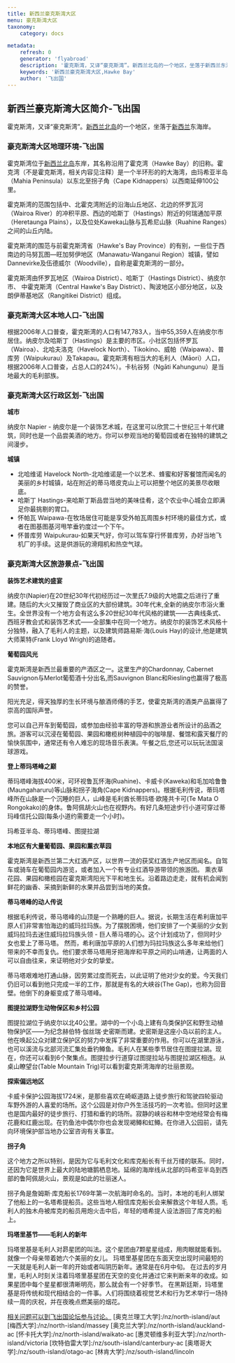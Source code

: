 ```yaml
---
title: 新西兰豪克斯湾大区
menu: 豪克斯湾大区
taxonomy:
    category: docs

metadata:
    refresh: 0
    generator: 'flyabroad'
    description: '霍克斯湾，又译“豪克斯湾”。新西兰北岛的一个地区，坐落于新西兰东海岸。'
    keywords: '新西兰豪克斯湾大区,Hawke Bay'
    author: '飞出国'
---
```

## 新西兰豪克斯湾大区简介-飞出国

霍克斯湾，又译“豪克斯湾”。[新西兰北岛]的一个地区，坐落于[新西兰]东海岸。

### 豪克斯湾大区地理环境-飞出国

霍克斯湾位于[新西兰北岛]东岸，其名称沿用了霍克湾（Hawke Bay）的旧称。霍克湾（不是霍克斯湾，相关内容见注释）是一个半环形的的大海湾，由玛希亚半岛（Mahia Peninsula）以东北至拐子角（Cape Kidnappers）以西南延伸100公里。

霍克斯湾的范围包括中、北霍克湾附近的沿海山丘地区、北边的怀罗瓦河（Wairoa River）的冲积平原、西边的哈斯丁（Hastings）附近的何瑞通加平原（Heretaunga Plains），以及位处Kaweka山脉与瓦希尼山脉（Ruahine Ranges）之间的山丘内陆。

霍克斯湾的围范与前霍克斯湾省（Hawke's Bay Province）的有别，一些位于西南边的马努瓦图—旺加努伊地区（Manawatu-Wanganui Region）城镇，譬如Dannevirke及伍德威尔（Woodville），自称是霍克斯湾的一部分。

霍克斯湾由怀罗瓦地区（Wairoa District）、哈斯丁（Hastings District）、纳皮尔市、 中霍克斯湾（Central Hawke's Bay District）、陶波地区小部分地区，以及朗伊蒂基地区（Rangitikei District）组成。

### 豪克斯湾大区本地人口-飞出国

根据2006年人口普查，霍克斯湾的人口有147,783人，当中55,359人在纳皮尔市居住。纳皮尔及哈斯丁（Hastings）是主要的市区。小社区包括怀罗瓦（Wairoa）、北哈夫洛克（Havelock North）、Tikokino、威帕（Waipawa）、普库劳（Waipukurau）及Takapau。霍克斯湾有相当大的毛利人（Māori）人口，根据2006年人口普查，占总人口的24%）。卡杭谷努（Ngāti Kahungunu）是当地最大的毛利部族。

### 豪克斯湾大区行政区划-飞出国

**城市**

纳皮尔 Napier - 纳皮尔是一个装饰艺术城，在这里可以欣赏二十世纪三十年代建筑，同时也是一个品尝美酒的地方。你可以参观当地的葡萄园或者在独特的建筑之间漫步。

**城镇**

* 北哈维诺 Havelock North-北哈维诺是一个以艺术、蜂蜜和好客餐馆而闻名的美丽的乡村城镇，站在附近的蒂马塔皮克山上可以把整个地区的美景尽收眼底。
* 哈斯丁 Hastings-来哈斯丁斯品尝当地的美味佳肴，这个农业中心城会立即满足你最挑剔的胃口。
* 怀帕瓦 Waipawa-在牧场居住可能是享受外帕瓦周围乡村环境的最佳方式，或者在图基图基河甩竿垂钓度过一个下午。
* 怀普库劳 Waipukurau-如果天气好，你可以驾车穿行怀普库劳，办好当地飞机厂的手续。这是供游玩的滑翔机和热空气球。

### 豪克斯湾大区旅游景点-飞出国

**装饰艺术建筑的盛宴**

纳皮尔(Napier)在20世纪30年代初经历过一次里氏7.9级的大地震之后进行了重建。随后的大火又摧毁了商业区的大部份建筑。30年代末,全新的纳皮尔市浴火重生。全世界没有一个地方会有这么多20世纪30年代风格的建筑――古典线条式、西班牙教会式和装饰艺术式――全部集中在同一个地方。纳皮尔的装饰艺术风格十分独特，融入了毛利人的主题，以及建筑师路易斯·海(Louis Hay)的设计,他是建筑大师莱特(Frank Lloyd Wrigh)的追随者。

**葡萄园风光**

霍克斯湾是新西兰最重要的产酒区之一。这里生产的Chardonnay, Cabernet Sauvignon与Merlot葡萄酒十分出名,而Sauvignon Blanc和Riesling也赢得了极高的赞誉。

阳光充足，得天独厚的生长环境与酿酒师傅的手艺，使霍克斯湾的酒类产品赢得了崇高的国际声誉。

您可以自己开车到葡萄园，或参加由经验丰富的导游和旅游业者所设计的品酒之旅。游客可以沉浸在葡萄园、果园和橄榄树种植园中的咖啡屋、餐馆和露天餐厅的愉快氛围中，通常还有令人难忘的现场音乐表演。午餐之后,您还可以玩玩法国滚球游戏。

**登上蒂玛塔峰之巅**

蒂玛塔峰海拔400米，可环视鲁瓦怀海(Ruahine)、卡威卡(Kaweka)和毛加哈鲁鲁(Maungaharuru)等山脉和拐子海角(Cape Kidnappers)。根据毛利传说，蒂玛塔峰所在山脉是一个沉睡的巨人，山峰是毛利酋长蒂玛塔·欧隆共卡可(Te Mata O Rongokako)的身体。鲁阿佩胡火山也在视野内。有好几条短途步行小道可穿过蒂玛峰信托公园(每条小道约需要走一个小时)。

玛希亚半岛、蒂玛塔峰、图提拉湖

**本地区有大量葡萄园、果园和薰衣草园**

霍克斯湾是新西兰第二大红酒产区，以世界一流的获奖红酒生产地区而闻名。自驾车或骑车在葡萄园内游览，或者加入一个有专业红酒导游带领的旅游团。
熏衣草花园、果园和橄榄园在霍克斯湾阳光下平和地生长。沿着路边走走，就有机会闻到鲜花的幽香、采摘到新鲜的水果并品尝到当地的美食。

**蒂马塔峰的动人传说**

根据毛利传说，蒂马塔峰的山顶是一个熟睡的巨人。据说，长期生活在希利唐加平原人们非常害怕海边的威玛拉玛族。为了摆脱困境，他们安排了一个美丽的少女到威玛拉玛去迷住威玛拉玛族头领 - 巨人蒂马塔的心。这个计划成功了，但同时少女也爱上了蒂马塔。
然而，希利唐加平原的人们想为玛拉玛族这么多年来给他们带来的不幸而复仇。他们要求蒂马塔用牙把海岸和平原之间的山啃通，让两面的人可以自由往来，来证明他对少女的挚爱。

蒂马塔艰难地打通山脉，因劳累过度而死去，以此证明了他对少女的爱。今天我们仍旧可以看到他只完成一半的工作，那就是有名的大峡谷(The Gap)，也称为回音壁。他倒下的身躯变成了蒂马塔峰。

**图提拉湖野生动物保区和乡村公园**

图提拉湖位于纳皮尔以北40公里。湖中的一个小岛上建有鸟类保护区和野生动植物保护区——为纪念赫伯特·伽丝瑞·史密斯而建。史密斯是这座小岛以前的主人。他在唤起公众对建立保护区的努力中发挥了非常重要的作用。你可以在湖里游泳，也可以溪流与北部河流汇集处垂钓鳟鱼。毛利人在某些季节居住在图提拉湖。现在，你还可以看到6个聚集点。图提拉步行道穿过图提拉站与图提拉湖区相连。从桌山瞭望台(Table Mountain Trig)可以看到霍克斯湾海岸的壮丽景观。

**探索偏远地区**

卡威卡保护公园海拔1724米，是那些喜欢在崎岖道路上徒步旅行和驾驶四轮驱动车野外游的人喜爱的场所。这个公园是对你户外生活技巧的一次考验。但同时这里也是国内最好的徒步旅行、打猎和垂钓的场所。寂静的峡谷和林中空地经常会有梅花鹿和红鹿出现。在钓鱼池中偶尔你也会发现褐鳟和虹鳟。在你进入公园前，请先向环境保护部当地办公室咨询有关事宜。

**拐子角**

这个地方之所以特别，是因为它与毛利文化和库克船长有千丝万缕的联系。同时，还因为它是世界上最大的陆地塘鹅栖息地。延绵的海岸线从北部的玛希亚半岛到西部的鲁阿佩胡火山，景观是如此的壮丽迷人。

拐子角是詹姆斯·库克船长1769年第一次航海时命名的。当时，本地的毛利人绑架了他船上的一名塔希提船员。这些当地人相信库克船长会来解救这个年轻人质。毛利人的独木舟被库克的船员用炮火击中后，年轻的塔希提人设法游回了库克的船上。

**玛塔里基节——毛利人的新年**

玛塔里基是毛利人对昴星团的叫法。这个星团由7颗星星组成，用肉眼就能看到。就像一个母亲带着她六个美丽的女儿。 玛塔里基星团在东面天空出现时间最短的一天就是毛利人新一年的开始或者叫阴历新年。通常是在6月中旬。 在过去的岁月里，毛利人时刻关注着玛塔里基星团在天空的变化并通过它来判断来年的收成。如果星团中每个星星都很清晰明亮，那么就会有一个好季节。 在黑斯廷斯，玛塔里基是将传统和现代相结合的一件事。人们将围绕着视觉艺术和行为艺术举行一场持续一周的庆祝，并在夜晚点燃美丽的烟花。

[相关问题可以到飞出国论坛参与讨论。](http://bbs.fcgvisa.com/t/17136?target=_blank)
[奥克兰理工大学]:/nz/north-island/aut
[梅西大学]:/nz/north-island/massey
[奥克兰大学]:/nz/north-island/auckland-ac
[怀卡托大学]:/nz/north-island/waikato-ac
[惠灵顿维多利亚大学]:/nz/north-island/victoria
[坎特伯雷大学]:/nz/south-island/canterbury-ac
[奥塔哥大学]:/nz/south-island/otago-ac
[林肯大学]:/nz/south-island/lincoln

[新西兰北岛]:/nz/north-island
[新西兰南岛]:/nz/south-island
[新西兰]:/nz
[奥克兰]:/nz/auckland